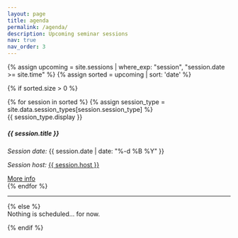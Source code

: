 ```yaml
---
layout: page
title: agenda
permalink: /agenda/
description: Upcoming seminar sessions
nav: true
nav_order: 3
---
```


{% assign upcoming = site.sessions | where_exp: "session", "session.date >= site.time" %}
{% assign sorted = upcoming | sort: 'date' %}

{% if sorted.size > 0 %}
<div class="container session-list">
    <div class="row row-cols-2">
        {% for session in sorted %}
            {% assign session_type = site.data.session_types[session.session_type] %}
            <div class="col mb-4">
                <div class="card {{ session_type.css-class }}">
                    <div class="card-header">
                        <i class="{{ session_type.icon-class }}"></i> {{ session_type.display }}
                    </div>
                    <div class="card-body">
                        <h5 class="card-title">{{ session.title }}</h5>
                        <p class="card-text"><i>Session date:</i> {{ session.date | date: "%-d %B %Y" }}</p>
                        <p class="card-text"><i>Session host:</i> <a href="{{ session.host_ref }}">{{ session.host }}</a></p>
                        <a class="btn" href="{{ session.url | relative_url }}">More info</a>
                    </div>
                </div>
            </div>
        {% endfor %}
    </div>
</div>
<hr>
{% else %}

<div class="alert alert-warning" role="alert">
  Nothing is scheduled... for now.
</div>

{% endif %}
